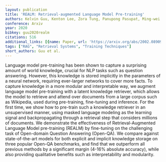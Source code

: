 ```yaml
---
layout: publication
title: 'REALM: Retrieval-augmented Language Model Pre-training'
authors: Kelvin Guu, Kenton Lee, Zora Tung, Panupong Pasupat, Ming-wei Chang
conference: Arxiv
year: 2020
bibkey: guu2020realm
citations: 516
additional_links: [{name: Paper, url: 'https://arxiv.org/abs/2002.08909'}]
tags: ["RAG", "Retrieval Systems", "Training Techniques"]
short_authors: Guu et al.
---
```

Language model pre-training has been shown to capture a surprising amount of
world knowledge, crucial for NLP tasks such as question answering. However,
this knowledge is stored implicitly in the parameters of a neural network,
requiring ever-larger networks to cover more facts.
  To capture knowledge in a more modular and interpretable way, we augment
language model pre-training with a latent knowledge retriever, which allows the
model to retrieve and attend over documents from a large corpus such as
Wikipedia, used during pre-training, fine-tuning and inference. For the first
time, we show how to pre-train such a knowledge retriever in an unsupervised
manner, using masked language modeling as the learning signal and
backpropagating through a retrieval step that considers millions of documents.
  We demonstrate the effectiveness of Retrieval-Augmented Language Model
pre-training (REALM) by fine-tuning on the challenging task of Open-domain
Question Answering (Open-QA). We compare against state-of-the-art models for
both explicit and implicit knowledge storage on three popular Open-QA
benchmarks, and find that we outperform all previous methods by a significant
margin (4-16% absolute accuracy), while also providing qualitative benefits
such as interpretability and modularity.